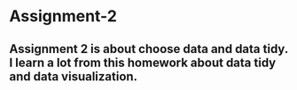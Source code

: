 # Assignment-2

## Assignment 2 is about choose data and data tidy. I learn a lot from this homework about data tidy and data visualization.
